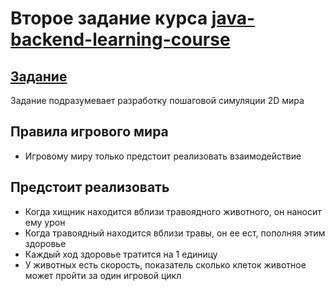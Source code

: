 # Второе задание курса [java-backend-learning-course](https://zhukovsd.github.io/java-backend-learning-course/)

## [Задание](https://zhukovsd.github.io/java-backend-learning-course/Projects/Simulation/)

Задание подразумевает разработку пошаговой симуляции 2D мира

## Правила игрового мира

* Игровому миру только предстоит реализовать взаимодействие

## Предстоит реализовать

* Когда хищник находится вблизи травоядного животного, он наносит ему урон
* Когда травоядный находится вблизи травы, он ее ест, пополняя этим здоровье
* Каждый ход здоровье тратится на 1 единицу
* У животных есть скорость, показатель сколько клеток животное может пройти за один игровой цикл
